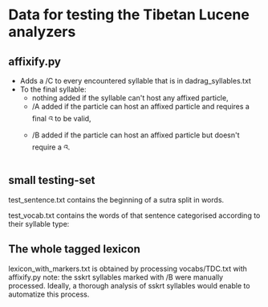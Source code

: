 # Data for testing the Tibetan Lucene analyzers

## affixify.py

 - Adds a /C to every encountered syllable that is in dadrag_syllables.txt
 - To the final syllable:
    - nothing added if the syllable can't host any affixed particle,
    - /A added if the particle can host an affixed particle and requires a final འ to be valid,
    - /B added if the particle can host an affixed particle but doesn't require a འ. 

## small testing-set
test_sentence.txt contains the beginning  of a sutra split in words.

test_vocab.txt contains the words of that sentence categorised according to their syllable type:

## The whole tagged lexicon 
lexicon_with_markers.txt is obtained by processing vocabs/TDC.txt with affixify.py
note: the sskrt syllables marked with /B were manually processed. Ideally, a thorough analysis of sskrt syllables would enable to automatize this process.
